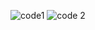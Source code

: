 
![code1](https://user-images.githubusercontent.com/98825305/157103224-29879685-2328-4143-850a-db4cec7899fa.jpg)
![code 2](https://user-images.githubusercontent.com/98825305/157103229-bf2da245-73f1-401f-b5e6-865bc3b2338e.jpg)

